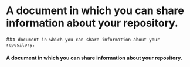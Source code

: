 # A document in which you can share information about your repository.

 ##`A document in which you can share information about your repository.`
#### A document in which you can share information about your repository.

